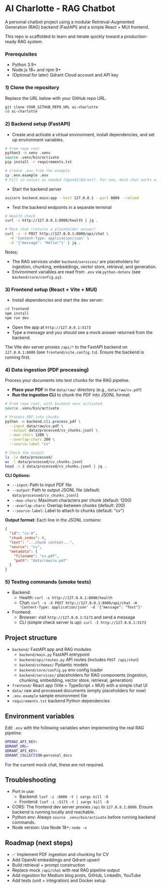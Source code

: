 # AI Charlotte - RAG Chatbot

A personal chatbot project using a modular Retrieval-Augmented Generation (RAG) backend (FastAPI) and a simple React + MUI frontend.

This repo is scaffolded to learn and iterate quickly toward a production-ready RAG system.

### Prerequisites
- Python 3.9+
- Node.js 18+ and npm 9+
- (Optional for later) Qdrant Cloud account and API key

### 1) Clone the repository
Replace the URL below with your GitHub repo URL.

```bash
git clone YOUR_GITHUB_REPO_URL ai-charlotte
cd ai-charlotte
```

### 2) Backend setup (FastAPI)
- Create and activate a virtual environment, install dependencies, and set up environment variables.

```bash
# From repo root
python3 -m venv .venv
source .venv/bin/activate
pip install -r requirements.txt

# Create .env from the example
cp .env.example .env
# Fill in values as needed (OpenAI/Qdrant). For now, mock chat works without keys.
```

- Start the backend server

```bash
uvicorn backend.main:app --host 127.0.0.1 --port 8000 --reload
```

- Test the backend endpoints in a separate terminal

```bash
# Health check
curl -s http://127.0.0.1:8000/health | jq .

# Mock chat (returns a placeholder answer)
curl -s -X POST http://127.0.0.1:8000/api/chat \
  -H 'Content-Type: application/json' \
  -d '{"message": "Hello!"}' | jq .
```

Notes:
- The RAG services under `backend/services/` are placeholders for ingestion, chunking, embeddings, vector store, retrieval, and generation.
- Environment variables are read from `.env` via `python-dotenv` (see `backend/core/config.py`).

### 3) Frontend setup (React + Vite + MUI)
- Install dependencies and start the dev server:

```bash
cd frontend
npm install
npm run dev
```

- Open the app at `http://127.0.0.1:5173`
- Type a message and you should see a mock answer returned from the backend.

The Vite dev server proxies `/api/*` to the FastAPI backend on `127.0.0.1:8000` (see `frontend/vite.config.ts`). Ensure the backend is running first.

### 4) Data ingestion (PDF processing)
Process your documents into text chunks for the RAG pipeline.

- **Place your PDF** in the `data/raw/` directory (e.g., `data/raw/cv.pdf`)
- **Run the ingestion CLI** to chunk the PDF into JSONL format:

```bash
# From repo root, with backend venv activated
source .venv/bin/activate

# Process PDF into chunks
python -m backend.cli.process_pdf \
  --input data/raw/cv.pdf \
  --output data/processed/cv_chunks.jsonl \
  --max-chars 1200 \
  --overlap-chars 200 \
  --source-label "cv"

# Check the output
ls -la data/processed/
wc -l data/processed/cv_chunks.jsonl
head -n 2 data/processed/cv_chunks.jsonl | jq .
```

**CLI Options:**
- `--input`: Path to input PDF file
- `--output`: Path to output JSONL file (default: `data/processed/cv_chunks.jsonl`)
- `--max-chars`: Maximum characters per chunk (default: 1200)
- `--overlap-chars`: Overlap between chunks (default: 200)
- `--source-label`: Label to attach to chunks (default: "cv")

**Output format:** Each line in the JSONL contains:
```json
{
  "id": "cv-0",
  "chunk_index": 0,
  "text": "...chunk content...",
  "source": "cv",
  "metadata": {
    "filename": "cv.pdf",
    "path": "data/raw/cv.pdf"
  }
}
```

### 5) Testing commands (smoke tests)
- Backend:
  - Health: `curl -s http://127.0.0.1:8000/health`
  - Chat: `curl -s -X POST http://127.0.0.1:8000/api/chat -H 'Content-Type: application/json' -d '{"message": "Test"}'`
- Frontend:
  - Browser: visit `http://127.0.0.1:5173` and send a message
  - CLI (simple check server is up): `curl -I http://127.0.0.1:5173`

## Project structure
- `backend/` FastAPI app and RAG modules
  - `backend/main.py` FastAPI entrypoint
  - `backend/api/routes.py` API routes (includes `POST /api/chat`)
  - `backend/schemas/` Pydantic models
  - `backend/core/config.py` env config loader
  - `backend/services/` placeholders for RAG components (ingestion, chunking, embedding, vector store, retrieval, generation)
- `frontend/` React app (Vite + TypeScript + MUI) with a simple chat UI
- `data/` raw and processed documents (empty placeholders for now)
- `.env.example` sample environment file
- `requirements.txt` backend Python dependencies

## Environment variables
Edit `.env` with the following variables when implementing the real RAG pipeline:

```bash
OPENAI_API_KEY=
QDRANT_URL=
QDRANT_API_KEY=
QDRANT_COLLECTION=personal_docs
```

For the current mock chat, these are not required.

## Troubleshooting
- Port in use:
  - Backend: `lsof -i :8000 -t | xargs kill -9`
  - Frontend: `lsof -i :5173 -t | xargs kill -9`
- CORS: The frontend dev server proxies `/api` to `127.0.0.1:8000`. Ensure backend is running locally and reachable.
- Python env: Always `source .venv/bin/activate` before running backend commands.
- Node version: Use Node 18+; `node -v`

## Roadmap (next steps)
- ✅ Implement PDF ingestion and chunking for CV
- Add OpenAI embeddings and Qdrant upsert
- Build retrieval + prompt construction  
- Replace mock `/api/chat` with real RAG pipeline output
- Add ingestion for Medium blog posts, GitHub, LinkedIn, YouTube
- Add tests (unit + integration) and Docker setup 